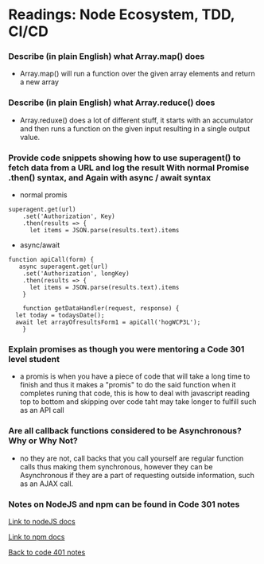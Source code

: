 # Readings: Node Ecosystem, TDD, CI/CD

### Describe (in plain English) what Array.map() does

- Array.map() will run a function over the given array elements and return a new array

### Describe (in plain English) what Array.reduce() does

- Array.reduxe() does a lot of different stuff, it starts with an accumulator and then runs a function on the given input resulting in a single output value.

### Provide code snippets showing how to use superagent() to fetch data from a URL and log the result With normal Promise .then() syntax, and Again with async / await syntax

- normal promis
```
superagent.get(url)
    .set('Authorization', Key)
    .then(results => {
      let items = JSON.parse(results.text).items
```

- async/await

```
function apiCall(form) {
   async superagent.get(url)
    .set('Authorization', longKey)
    .then(results => {
      let items = JSON.parse(results.text).items
    }

    function getDataHandler(request, response) {
  let today = todaysDate();
  await let arrayOfresultsForm1 = apiCall('hogWCP3L');
    }
```


### Explain promises as though you were mentoring a Code 301 level student

- a promis is when you have a piece of code that will take a long time to finish and thus it makes a "promis" to do the said function when it completes runing that code, this is how to deal with javascript reading top to bottom and skipping over code taht may take longer to fulfill such as an API call

### Are all callback functions considered to be Asynchronous? Why or Why Not?

- no they are not, call backs that you call yourself are regular function calls thus making them synchronous, however they can be Asynchronous if they are a part of requesting outside information, such as an AJAX call.

### Notes on NodeJS and npm can be found in Code 301 notes

[Link to nodeJS docs](https://nodejs.org/en/docs/)

[Link to npm docs](https://docs.npmjs.com/)

[Back to code 401 notes](../401-Javascript.md)